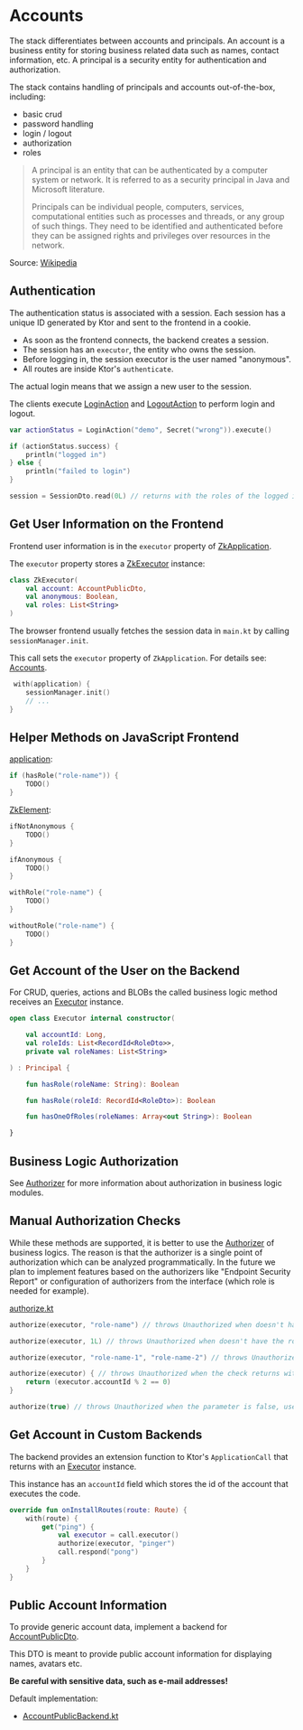 # Accounts

The stack differentiates between accounts and principals. An account is a business entity for storing business related
data such as names, contact information, etc. A principal is a security entity for authentication and authorization.

The stack contains handling of principals and accounts out-of-the-box, including:

* basic crud
* password handling
* login / logout
* authorization
* roles

> A principal is an entity that can be authenticated by a computer system or network.
> It is referred to as a security principal in Java and Microsoft literature.
>
> Principals can be individual people, computers, services, computational entities
> such as processes and threads, or any group of such things. They need to be identified
> and authenticated before they can be assigned rights and privileges over resources
> in the network.

Source: [Wikipedia](https://en.wikipedia.org/wiki/Principal_(computer_security))

## Authentication

The authentication status is associated with a session. Each session has a unique ID generated by Ktor and sent to the
frontend in a cookie.

* As soon as the frontend connects, the backend creates a session.
* The session has an `executor`, the entity who owns the session.
* Before logging in, the session executor is the user named "anonymous".
* All routes are inside Ktor's `authenticate`.

The actual login means that we assign a new user to the session.

The clients execute [LoginAction](/src/commonMain/kotlin/zakadabar/stack/data/builtin/account/LoginAction.kt)
and
[LogoutAction](/src/commonMain/kotlin/zakadabar/stack/data/builtin/account/LogoutAction.kt) to perform login and logout.

```kotlin
var actionStatus = LoginAction("demo", Secret("wrong")).execute()

if (actionStatus.success) {
    println("logged in")
} else {
    println("failed to login")
}

session = SessionDto.read(0L) // returns with the roles of the logged in user
```

## Get User Information on the Frontend

Frontend user information is in the `executor` property
of [ZkApplication](/src/jsMain/kotlin/zakadabar/stack/frontend/application/ZkApplication.kt).

The `executor` property stores a [ZkExecutor](/src/jsMain/kotlin/zakadabar/stack/frontend/application/ZkExecutor.kt)
instance:

```kotlin
class ZkExecutor(
    val account: AccountPublicDto,
    val anonymous: Boolean,
    val roles: List<String>
)
```

The browser frontend usually fetches the session data in `main.kt` by calling `sessionManager.init`.

This call sets the `executor` property of `ZkApplication`. For details see: [Accounts](Accounts.md).

```kotlin
 with(application) {
    sessionManager.init()
    // ...
}
```

## Helper Methods on JavaScript Frontend

[application](/src/jsMain/kotlin/zakadabar/stack/frontend/application/ZkApplication.kt):

```kotlin
if (hasRole("role-name")) {
    TODO()
}
```

[ZkElement](/src/jsMain/kotlin/zakadabar/stack/frontend/builtin/ZkElement.kt):

```kotlin
ifNotAnonymous {
    TODO()
}

ifAnonymous {
    TODO()
}

withRole("role-name") {
    TODO()
}

withoutRole("role-name") {
    TODO()
}
```

## Get Account of the User on the Backend

For CRUD, queries, actions and BLOBs the called business logic method receives
an [Executor](/src/jvmMain/kotlin/zakadabar/stack/util/Executor.kt) instance.

```kotlin
open class Executor internal constructor(

    val accountId: Long,
    val roleIds: List<RecordId<RoleDto>>,
    private val roleNames: List<String>

) : Principal {

    fun hasRole(roleName: String): Boolean

    fun hasRole(roleId: RecordId<RoleDto>): Boolean

    fun hasOneOfRoles(roleNames: Array<out String>): Boolean

}
```

## Business Logic Authorization

See [Authorizer](../backend/Authorizer.md) for more information about authorization
in business logic modules.

## Manual Authorization Checks

<div data-zk-enrich="Note" data-zk-flavour="Info" data-zk-title="Authorizer Are Preferred">

While these methods are supported, it is better to use the [Authorizer](../backend/Authorizer.md)
of business logics. The reason is that the authorizer is a single point of authorization
which can be analyzed programmatically. In the future we plan to implement features based
on the authorizers like "Endpoint Security Report" or configuration of authorizers from
the interface (which role is needed for example).

</div>

[authorize.kt](/src/jvmMain/kotlin/zakadabar/stack/backend/authorize/authorize.kt)

```kotlin
authorize(executor, "role-name") // throws Unauthorized when doesn't have the role

authorize(executor, 1L) // throws Unauthorized when doesn't have the role with the given role id

authorize(executor, "role-name-1", "role-name-2") // throws Unauthorized when doesn't have at lease one of the roles

authorize(executor) { // throws Unauthorized when the check returns with false
    return (executor.accountId % 2 == 0)
}

authorize(true) // throws Unauthorized when the parameter is false, use this to enable public access
```

## Get Account in Custom Backends

The backend provides an extension function to Ktor's `ApplicationCall` that returns with
an [Executor](/src/jvmMain/kotlin/zakadabar/stack/util/Executor.kt) instance.

This instance has an `accountId` field which stores the id of the account that executes the code.

```kotlin
override fun onInstallRoutes(route: Route) {
    with(route) {
        get("ping") {
            val executor = call.executor()
            authorize(executor, "pinger")
            call.respond("pong")
        }
    }
}
```

## Public Account Information

To provide generic account data, implement a backend
for [AccountPublicDto](/src/commonMain/kotlin/zakadabar/stack/data/builtin/account/AccountPublicDto.kt).

This DTO is meant to provide public account information for displaying names, avatars etc.

**Be careful with sensitive data, such as e-mail addresses!**

Default implementation:

* [AccountPublicBackend.kt](/src/jvmMain/kotlin/zakadabar/stack/backend/data/builtin/account/AccountPublicBackend.kt)